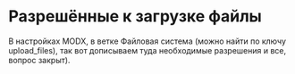 # Разрешённые к загрузке файлы
В настройках MODX, в ветке Файловая система (можно найти по ключу upload_files), так вот дописываем туда необходимые разрешения и все, вопрос закрыт).
